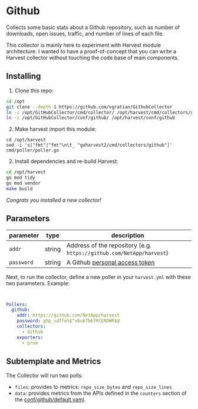 

# Github

Collects some basic stats about a Github repository, such as number of downloads, open issues, traffic, and number of lines of each file.

This collector is mainly here to experiment with Harvest module architecture. I wanted to have a proof-of-concept that you can write a Harvest collector without touching the code base of main components.


## Installing

1. Clone this repo:

```sh
cd /opt
git clone --depth 1 https://github.com/vgratian/GithubCollector
ln -s /opt/GitHubCollector/cmd/collector/ /opt/harvest/cmd/collectors/github
ln -s /opt/GitHubCollector/conf/github/ /opt/harvest/conf/github
```

2. Make harvest import this module:
```
cd /opt/harvest
sed -i 's|"fmt"|"fmt"\n\t_ "goharvest2/cmd/collectors/github"|' cmd/poller/poller.go
```

2. Install dependencies and re-build Harvest:

```sh
cd /opt/harvest
go mod tidy
go mod vendor
make build
```

*Congrats you installed a new collector!*


## Parameters

| parameter  | type     | description                                      | 
|------------|----------|--------------------------------------------------|
| `addr`     | string       | Address of the repository (e.g. `https://github.com/NetApp/harvest`)   | 
| `password` | string   | A Github [personal access token](https://docs.github.com/en/github/authenticating-to-github/keeping-your-account-and-data-secure/creating-a-personal-access-token)     |

Next, to run the collector, define a new poller in your `harvest.yml` with these two parameters. Example: 

```yaml


Pollers:
  github:
    addr: https://github.com/NetApp/harvest
    password: ghp_sdffe%$^v6ub7b67RCERDWR$@
    collectors:
      - Github
    exporters:
      - prom

```

## Subtemplate and Metrics

The Collector will run two polls:
* `files`: provides to metrics: `repo_size_bytes` and `repo_size_lines`
* `data`: provides metrics from the APIs defined in the `counters` section of the [conf/github/default.yaml](conf/github/default.yaml).